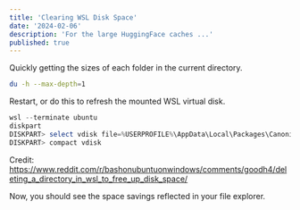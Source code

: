 ```yaml
---
title: 'Clearing WSL Disk Space'
date: '2024-02-06'
description: 'For the large HuggingFace caches ...'
published: true
---
```


Quickly getting the sizes of each folder in the current directory.

```bash
du -h --max-depth=1
```

Restart, or do this to refresh the mounted WSL virtual disk.

```powershell
wsl --terminate ubuntu
diskpart
DISKPART> select vdisk file=%USERPROFILE%\AppData\Local\Packages\CanonicalGroupLimited.Ubuntu18.04onWindows_79rhkp1fndgsc\LocalState\ext4.vhdx
DISKPART> compact vdisk
```

Credit: https://www.reddit.com/r/bashonubuntuonwindows/comments/goodh4/deleting_a_directory_in_wsl_to_free_up_disk_space/

Now, you should see the space savings reflected in your file explorer.
